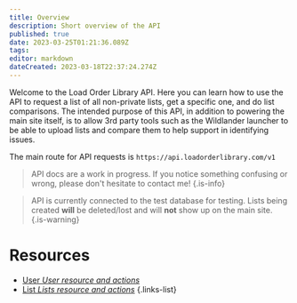 ```yaml
---
title: Overview
description: Short overview of the API
published: true
date: 2023-03-25T01:21:36.089Z
tags: 
editor: markdown
dateCreated: 2023-03-18T22:37:24.274Z
---
```


Welcome to the Load Order Library API. Here you can learn how to use the API to request a list of all non-private lists, get a specific one, and do list comparisons. The intended purpose of this API, in addition to powering the main site itself, is to allow 3rd party tools such as the Wildlander launcher to be able to upload lists and compare them to help support in identifying issues.

The main route for API requests is `https://api.loadorderlibrary.com/v1`


>	API docs are a work in progress. If you notice something confusing or wrong, please don't hesitate to contact me!
{.is-info}

>	API is currently connected to the test database for testing. Lists being created **will** be deleted/lost and will **not** show up on the main site.
{.is-warning}


# Resources

- [User *User resource and actions*](/users)
- [List *Lists resource and actions*](/lists)
{.links-list}